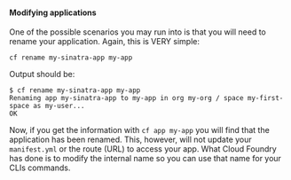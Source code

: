 #### Modifying applications

One of the possible scenarios you may run into is that you will need to rename your application. Again, this is VERY simple:

```
cf rename my-sinatra-app my-app
```

Output should be:

```
$ cf rename my-sinatra-app my-app
Renaming app my-sinatra-app to my-app in org my-org / space my-first-space as my-user...
OK
```

Now, if you get the information with `cf app my-app` you will find that the application has been renamed. This, however, will not update your `manifest.yml` or the route (URL) to access your app. What Cloud Foundry has done is to modify the internal name so you can use that name for your CLIs commands.
